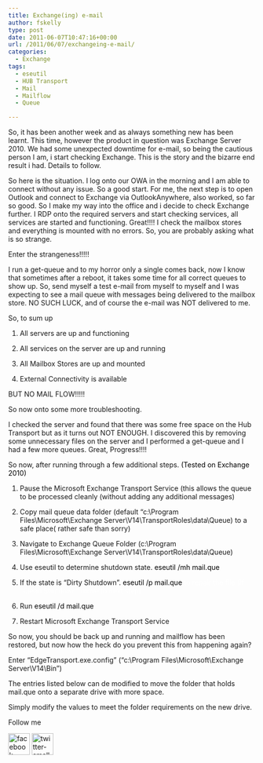 ```yaml
---
title: Exchange(ing) e-mail
author: fskelly
type: post
date: 2011-06-07T10:47:16+00:00
url: /2011/06/07/exchangeing-e-mail/
categories:
  - Exchange
tags:
  - eseutil
  - HUB Transport
  - Mail
  - Mailflow
  - Queue

---
```

So, it has been another week and as always something new has been learnt. This time, however the product in question was Exchange Server 2010. We had some unexpected downtime for e-mail, so being the cautious person I am, i start checking Exchange. This is the story and the bizarre end result i had. Details to follow.

So here is the situation. I log onto our OWA in the morning and I am able to connect without any issue. So a good start. For me, the next step is to open Outlook and connect to Exchange via OutlookAnywhere, also worked, so far so good. So I make my way into the office and i decide to check Exchange further. I RDP onto the required servers and start checking services, all services are started and functioning. Great!!!! I check the mailbox stores and everything is mounted with no errors. So, you are probably asking what is so strange. 

Enter the strangeness!!!!!

I run a get-queue and to my horror only a single comes back, now I know that sometimes after a reboot, it takes some time for all correct queues to show up. So, send myself a test e-mail from myself to myself and I was expecting to see a mail queue with messages being delivered to the mailbox store. NO SUCH LUCK, and of course the e-mail was NOT delivered to me.

So, to sum up

1. All servers are up and functioning

2. All services on the server are up and running

3. All Mailbox Stores are up and mounted

4. External Connectivity is available

BUT NO MAIL FLOW!!!!!

So now onto some more troubleshooting.

I checked the server and found that there was some free space on the Hub Transport but as it turns out NOT ENOUGH. I discovered this by removing some unnecessary files on the server and I performed a get-queue and I had a few more queues. Great, Progress!!!!

So now, after running through a few additional steps. <font color="#000000">(Tested on Exchange 2010)</font>

1. Pause the Microsoft Exchange Transport Service (this allows the queue to be processed cleanly (without adding any additional messages)

2. Copy mail queue data folder (default “c:\Program Files\Microsoft\Exchange Server\V14\TransportRoles\data\Queue) to a safe place( rather safe than sorry)

3. Navigate to Exchange Queue Folder (c:\Program Files\Microsoft\Exchange Server\V14\TransportRoles\data\Queue)

4. Use eseutil to determine shutdown state. <font color="#000000">eseutil /mh mail.que</font>

5. If the state is “Dirty Shutdown”. <font color="#000000">eseutil /p mail.que<font color="#000000"> <font></font></font></font><font color="#ffffff">to repair the file (if “Clean Shutdown” move to next step)</font>

6. Run <font color="#000000">eseutil /d mail.que</font>

7. Restart Microsoft Exchange Transport Service

So now, you should be back up and running and mailflow has been restored, but now how the heck do you prevent this from happening again?

Enter “EdgeTransport.exe.config” (“c:\Program Files\Microsoft\Exchange Server\V14\Bin”)

The entries listed below can de modified to move the folder that holds mail.que onto a separate drive with more space.

<font color="#000000"><add key="QueueDatabasePath" value = "C:\Program Files\Microsoft\Exchange Server\V14\TransportRoles\data\Queue" /></font>

<font color="#000000"><add key="QueueDatabaseLoggingPath" value = "C:\Program Files\Microsoft\Exchange Server\V14\TransportRoles\data\Queue" /></font>

<font color="#000000"><add key="IPFilterDatabasePath" value = "C:\Program Files\Microsoft\Exchange Server\V14\TransportRoles\data\IpFilter" /></font>

<font color="#000000"><add key="IPFilterDatabaseLoggingPath" value = "C:\Program Files\Microsoft\Exchange Server\V14\TransportRoles\data\IpFilter" /></font>

<font color="#000000"><add key="TemporaryStoragePath" value = "C:\Program Files\Microsoft\Exchange Server\V14\TransportRoles\data\Temp" /></font>

Simply modify the values to meet the folder requirements on the new drive.

Follow me

[<img loading="lazy" style="background-image:none;border-bottom:0;border-left:0;padding-left:0;padding-right:0;display:inline;border-top:0;border-right:0;padding-top:0;margin:0;" title="facebook-small32" border="0" alt="facebook-small32" src="http://fskelly.files.wordpress.com/2011/06/facebook-small32.jpg" width="44" height="44" />][1] [<img loading="lazy" style="background-image:none;border-bottom:0;border-left:0;padding-left:0;padding-right:0;display:inline;border-top:0;border-right:0;padding-top:0;" title="twitter-small32" border="0" alt="twitter-small32" src="http://fskelly.files.wordpress.com/2011/06/twitter-small32.jpg" width="44" height="44" />][2]

 [1]: http://www.facebook.com/fletcher.kelly
 [2]: http://twitter.com/#!/fskelly